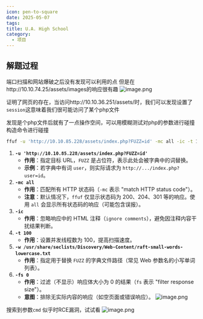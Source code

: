 ```yaml
---
icon: pen-to-square
date: 2025-05-07
tags: 
title: U.A. High School
category:
  - 项目
---
```

## 解题过程
端口扫描和网站爆破之后没有发现可以利用的点
但是在http://10.10.74.25/assets/images的响应很有趣
![image.png](https://cdn.jsdelivr.net/gh/fakeppa/blog-img/20250507213758.png)

证明了网页的存在，当访问http://10.10.36.251/assets/时，我们可以发现设置了`session`这意味着我们很可能访问了某个php文件

发现是个php文件后就有了一点操作空间，可以用模糊测试对php的参数进行碰撞
构造命令进行碰撞
```bash
ffuf -u 'http://10.10.85.228/assets/index.php?FUZZ=id' -mc all -ic -t 100 -w /usr/share/seclists/Discovery/Web-Content/raft-small-words-lowercase.txt -fs 0
```
1. ​**​`-u 'http://10.10.85.228/assets/index.php?FUZZ=id'`​**​
    - ​**​作用​**​：指定目标 URL，`FUZZ` 是占位符，表示此处会被字典中的词替换。
    - ​**​示例​**​：若字典中有词 `user`，则实际请求为 `http://.../index.php?user=id`。
2. ​**​`-mc all`​**​
    - ​**​作用​**​：匹配所有 HTTP 状态码（`-mc` 表示 "match HTTP status code"）。
    - ​**​注意​**​：默认情况下，`ffuf` 仅显示状态码为 200、204、301 等的响应。使用 `all` 会显示所有状态码的响应（可能包含误报）。
3. ​**​`-ic`​**​
    - ​**​作用​**​：忽略响应中的 HTML 注释（`ignore comments`），避免因注释内容干扰结果判断。
4. ​**​`-t 100`​**​
    - ​**​作用​**​：设置并发线程数为 100，提高扫描速度。
5. ​**​`-w /usr/share/seclists/Discovery/Web-Content/raft-small-words-lowercase.txt`​**​
    - ​**​作用​**​：指定用于替换 `FUZZ` 的字典文件路径（常见 Web 参数名的小写单词列表）。
6. ​**​`-fs 0`​**​
    - ​**​作用​**​：过滤（不显示）响应体大小为 0 的结果（`fs` 表示 "filter response size"）。
    - ​**​意图​**​：排除无实际内容的响应（如空页面或错误响应）。
![image.png](https://cdn.jsdelivr.net/gh/fakeppa/blog-img/20250508192204.png)

搜索到参数`cmd`
似乎时RCE漏洞，试试看
![image.png](https://cdn.jsdelivr.net/gh/fakeppa/blog-img/20250508192422.png)
